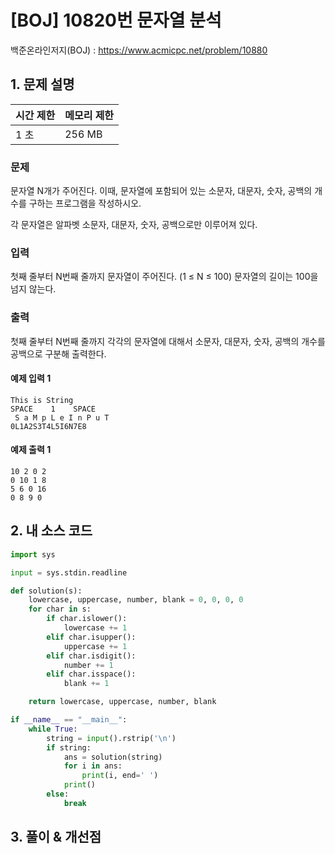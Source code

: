 # [BOJ] 10820번 문자열 분석

백준온라인저지(BOJ) :  https://www.acmicpc.net/problem/10880



## 1. 문제 설명

| 시간 제한 | 메모리 제한 | 
| :-------- | :---------- |
| 1 초      | 256 MB      | 

### 문제

문자열 N개가 주어진다. 이때, 문자열에 포함되어 있는 소문자, 대문자, 숫자, 공백의 개수를 구하는 프로그램을 작성하시오.

각 문자열은 알파벳 소문자, 대문자, 숫자, 공백으로만 이루어져 있다.

### 입력

첫째 줄부터 N번째 줄까지 문자열이 주어진다. (1 ≤ N ≤ 100) 문자열의 길이는 100을 넘지 않는다.

### 출력

첫째 줄부터 N번째 줄까지 각각의 문자열에 대해서 소문자, 대문자, 숫자, 공백의 개수를 공백으로 구분해 출력한다.

#### 예제 입력 1

```
This is String
SPACE    1    SPACE
 S a M p L e I n P u T     
0L1A2S3T4L5I6N7E8
```

#### 예제 출력 1

```
10 2 0 2
0 10 1 8
5 6 0 16
0 8 9 0
```


## 2. 내 소스 코드

```python
import sys

input = sys.stdin.readline

def solution(s):
    lowercase, uppercase, number, blank = 0, 0, 0, 0
    for char in s:
        if char.islower():
            lowercase += 1
        elif char.isupper():
            uppercase += 1
        elif char.isdigit():
            number += 1
        elif char.isspace():
            blank += 1

    return lowercase, uppercase, number, blank

if __name__ == "__main__":
    while True:
        string = input().rstrip('\n')
        if string:
            ans = solution(string)
            for i in ans:
                print(i, end=' ')
            print()
        else:
            break
```



## 3. 풀이 & 개선점

```python

```